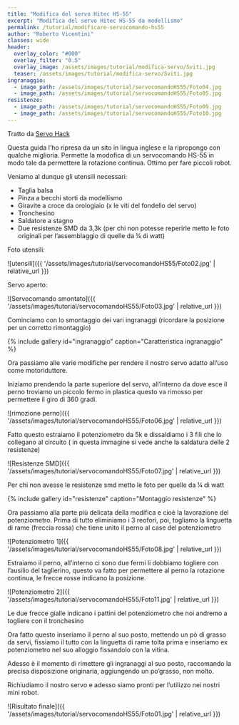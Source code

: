 ```yaml
---
title: "Modifica del servo Hitec HS-55"
excerpt: "Modifica del servo Hitec HS-55 da modellismo"
permalink: /tutorial/modificare-servocomando-hs55
author: "Roberto Vicentini"
classes: wide
header:
  overlay_color: "#000"
  overlay_filter: "0.5"
  overlay_image: /assets/images/tutorial/modifica-servo/Sviti.jpg
  teaser: /assets/images/tutorial/modifica-servo/Sviti.jpg
ingranaggio:
  - image_path: /assets/images/tutorial/servocomandoHS55/Foto04.jpg
  - image_path: /assets/images/tutorial/servocomandoHS55/Foto05.jpg
resistenze:
  - image_path: /assets/images/tutorial/servocomandoHS55/Foto09.jpg
  - image_path: /assets/images/tutorial/servocomandoHS55/Foto10.jpg
---
```


Tratto da [Servo Hack](http://teamur.netfirms.com/how_to/servo_hack.htm)

Questa guida l’ho ripresa da un sito in lingua inglese e la ripropongo con qualche miglioria.
Permette la modofica di un servocomando HS-55 in modo tale da permettere la rotazione continua.
Ottimo per fare piccoli robot.

Veniamo al dunque gli utensili necessari:

* Taglia balsa
* Pinza a becchi storti da modellismo
* Giravite a croce da orologiaio (x le viti del fondello del servo)
* Tronchesino
* Saldatore a stagno
* Due resistenze SMD da 3,3k (per chi non potesse reperirle metto le foto originali per l’assemblaggio di quelle da ¼ di watt)

Foto utensili:

![utensili]({{ '/assets/images/tutorial/servocomandoHS55/Foto02.jpg' | relative_url }})

Servo aperto:

![Servocomando smontato]({{ '/assets/images/tutorial/servocomandoHS55/Foto03.jpg' | relative_url }})

Cominciamo con lo smontaggio dei vari ingranaggi (ricordare la  posizione per un corretto rimontaggio)

{% include gallery id="ingranaggio" caption="Caratteristica ingranaggio" %}

Ora passiamo alle varie modifiche per rendere il nostro servo adatto all’uso come motoriduttore.

Iniziamo prendendo la parte superiore del servo, all’interno da dove esce il perno troviamo un piccolo fermo in plastica questo va rimosso per permettere il giro di 360 gradi.

![rimozione perno]({{ '/assets/images/tutorial/servocomandoHS55/Foto06.jpg' | relative_url }})

Fatto questo estraiamo il potenziometro da 5k e dissaldiamo i 3 fili che lo collegano al circuito ( in questa immagine si vede anche la saldatura delle 2 resistenze)

![Resistenze SMD]({{ '/assets/images/tutorial/servocomandoHS55/Foto07.jpg' | relative_url }})

Per chi non avesse le resistenze smd metto le foto per quelle da ¼ di watt

{% include gallery id="resistenze" caption="Montaggio resistenze" %}

Ora passiamo alla parte più delicata della modifica e cioè la lavorazione del potenziometro.
Prima di tutto eliminiamo i 3 reofori, poi, togliamo la linguetta di rame (freccia rossa) che tiene unito il perno al case del potenziometro

![Potenziometro 1]({{ '/assets/images/tutorial/servocomandoHS55/Foto08.jpg' | relative_url }})

Estraiamo il perno, all’interno ci sono due fermi li dobbiamo togliere con l’ausilio del taglierino, questo va fatto per permettere al perno la rotazione continua, le frecce rosse indicano la posizione.

![Potenziometro 2]({{ '/assets/images/tutorial/servocomandoHS55/Foto11.jpg' | relative_url }})

Le due frecce gialle indicano i pattini del potenziometro che noi andremo a togliere con il tronchesino

Ora fatto questo inseriamo il perno al suo posto, mettendo un pò di grasso da servi, fissiamo il tutto con la linguetta di rame tolta prima e inseriamo ex potenziometro nel suo alloggio fissandolo con la vitina.

Adesso è il momento di rimettere gli ingranaggi al suo posto, raccomando la precisa disposizione originaria, aggiungendo un po’grasso, non molto.

Richiudiamo il nostro servo e adesso siamo pronti per l’utilizzo nei nostri mini robot.

![Risultato finale]({{ '/assets/images/tutorial/servocomandoHS55/Foto01.jpg' | relative_url }})